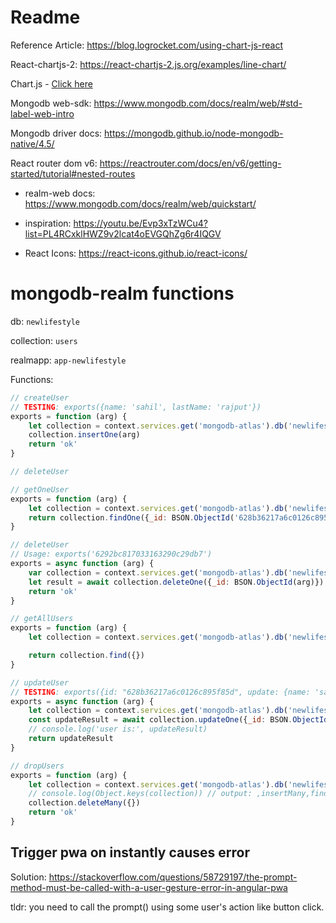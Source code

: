 # Readme

Reference Article: https://blog.logrocket.com/using-chart-js-react

React-chartjs-2: https://react-chartjs-2.js.org/examples/line-chart/

Chart.js - [Click here](https://www.chartjs.org/docs/latest/)

Mongodb web-sdk: https://www.mongodb.com/docs/realm/web/#std-label-web-intro

Mongodb driver docs: https://mongodb.github.io/node-mongodb-native/4.5/

React router dom v6: https://reactrouter.com/docs/en/v6/getting-started/tutorial#nested-routes

- realm-web docs: https://www.mongodb.com/docs/realm/web/quickstart/

- inspiration: https://youtu.be/Evp3xTzWCu4?list=PL4RCxklHWZ9v2lcat4oEVGQhZg6r4IQGV

- React Icons: https://react-icons.github.io/react-icons/

# mongodb-realm functions

db: `newlifestyle`

collection: `users`

realmapp: `app-newlifestyle`

Functions:

```js
// createUser
// TESTING: exports({name: 'sahil', lastName: 'rajput'})
exports = function (arg) {
	let collection = context.services.get('mongodb-atlas').db('newlifestyle').collection('users')
	collection.insertOne(arg)
	return 'ok'
}

// deleteUser

// getOneUser
exports = function (arg) {
	let collection = context.services.get('mongodb-atlas').db('newlifestyle').collection('users')
	return collection.findOne({_id: BSON.ObjectId('628b36217a6c0126c895f85d')})
}

// deleteUser
// Usage: exports('6292bc817033163290c29db7')
exports = async function (arg) {
	var collection = context.services.get('mongodb-atlas').db('newlifestyle').collection('users')
	let result = await collection.deleteOne({_id: BSON.ObjectId(arg)})
	return 'ok'
}

// getAllUsers
exports = function (arg) {
	let collection = context.services.get('mongodb-atlas').db('newlifestyle').collection('users')

	return collection.find({})
}

// updateUser
// TESTING: exports({id: "628b36217a6c0126c895f85d", update: {name: 'sahil', lastName: 'rajput'}})
exports = async function (arg) {
	let collection = context.services.get('mongodb-atlas').db('newlifestyle').collection('users')
	const updateResult = await collection.updateOne({_id: BSON.ObjectId(arg.id)}, {$set: arg.update})
	// console.log('user is:', updateResult)
	return updateResult
}

// dropUsers
exports = function (arg) {
	let collection = context.services.get('mongodb-atlas').db('newlifestyle').collection('users')
	// console.log(Object.keys(collection)) // output: ,insertMany,find,deleteOne,initializeUnorderedBulkOp,findOne,initializeOrderedBulkOp,insertOne,findOneAndUpdate,findOneAndDelete,replaceOne,updateMany,aggregate,distinct,count,updateOne,findOneAndReplace,deleteMany
	collection.deleteMany({})
	return 'ok'
}
```

## Trigger pwa on instantly causes error

Solution: https://stackoverflow.com/questions/58729197/the-prompt-method-must-be-called-with-a-user-gesture-error-in-angular-pwa

tldr: you need to call the prompt() using some user's action like button click.
